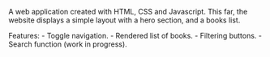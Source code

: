 A web application created with HTML, CSS and Javascript. This far, the website displays a simple layout with a hero section, and a books list. 

Features: 
	- Toggle navigation.
	- Rendered list of books.
	- Filtering buttons.
	- Search function (work in progress).
	